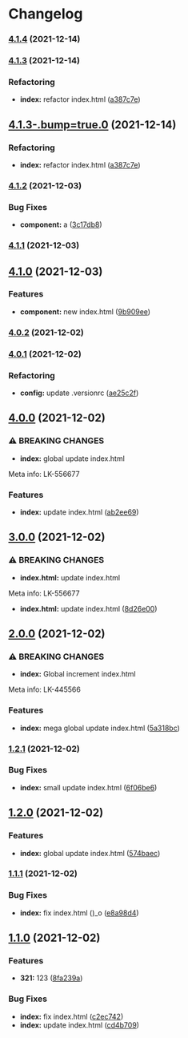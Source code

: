 # Changelog
### [4.1.4](https://github.com/andrewducknsk/commitizen/compare/v4.1.3...v4.1.4) (2021-12-14)

### [4.1.3](https://github.com/andrewducknsk/commitizen/compare/v4.1.2...v4.1.3) (2021-12-14)


### Refactoring

* **index:** refactor index.html ([a387c7e](https://github.com/andrewducknsk/commitizen/commit/a387c7e051c6b7e973a786a86885731274d7e402))

## [4.1.3-.bump=true.0](https://github.com/andrewducknsk/commitizen/compare/v4.1.2...v4.1.3-.bump=true.0) (2021-12-14)


### Refactoring

* **index:** refactor index.html ([a387c7e](https://github.com/andrewducknsk/commitizen/commit/a387c7e051c6b7e973a786a86885731274d7e402))

### [4.1.2](https://github.com/andrewducknsk/commitizen/compare/v4.1.0...v4.1.2) (2021-12-03)


### Bug Fixes

* **component:** a ([3c17db8](https://github.com/andrewducknsk/commitizen/commit/3c17db800099cead3777440c32677502b7c6099f))

### [4.1.1](https://github.com/andrewducknsk/commitizen/compare/v4.1.0...v4.1.1) (2021-12-03)

## [4.1.0](https://github.com/andrewducknsk/commitizen/compare/v4.0.2...v4.1.0) (2021-12-03)


### Features

* **component:** new index.html ([9b909ee](https://github.com/andrewducknsk/commitizen/commit/9b909ee90825fd2d254aa0901d5326befa0d22a8))

### [4.0.2](https://github.com/andrewducknsk/commitizen/compare/v4.0.1...v4.0.2) (2021-12-02)

### [4.0.1](https://github.com/andrewducknsk/commitizen/compare/v4.0.0...v4.0.1) (2021-12-02)


### Refactoring

* **config:** update .versionrc ([ae25c2f](https://github.com/andrewducknsk/commitizen/commit/ae25c2fe532a516321f942c62b2d972c24b9eaf5))

## [4.0.0](https://github.com/andrewducknsk/commitizen/compare/v3.0.0...v4.0.0) (2021-12-02)


### ⚠ BREAKING CHANGES

* **index:** global update index.html

Meta info: LK-556677

### Features

* **index:** update index.html ([ab2ee69](https://github.com/andrewducknsk/commitizen/commit/ab2ee6907e3793c4f8992f257e217965fafdbcb6))

## [3.0.0](https://github.com/andrewducknsk/commitizen/compare/v2.0.0...v3.0.0) (2021-12-02)


### ⚠ BREAKING CHANGES

* **index.html:** update index.html

Meta info: LK-556677

* **index.html:** update index.html ([8d26e00](https://github.com/andrewducknsk/commitizen/commit/8d26e008f5d45db82e195e873438b4c8447ab1a1))

## [2.0.0](https://github.com/andrewducknsk/commitizen/compare/v1.2.1...v2.0.0) (2021-12-02)


### ⚠ BREAKING CHANGES

* **index:** Global increment index.html

Meta info: LK-445566

### Features

* **index:** mega global update index.html ([5a318bc](https://github.com/andrewducknsk/commitizen/commit/5a318bc2174b011ab56f2720ddfc43ef7173a502))

### [1.2.1](https://github.com/andrewducknsk/commitizen/compare/v1.2.0...v1.2.1) (2021-12-02)


### Bug Fixes

* **index:** small update index.html ([6f06be6](https://github.com/andrewducknsk/commitizen/commit/6f06be6162ab4bf4f7cb3d1aab3ed056491d99c3))

## [1.2.0](https://github.com/andrewducknsk/commitizen/compare/v1.1.1...v1.2.0) (2021-12-02)


### Features

* **index:** global update index.html ([574baec](https://github.com/andrewducknsk/commitizen/commit/574baecf272e15efca6d2b94ffda24e490bce946))

### [1.1.1](https://github.com/andrewducknsk/commitizen/compare/v1.1.0...v1.1.1) (2021-12-02)


### Bug Fixes

* **index:** fix index.html ()_o ([e8a98d4](https://github.com/andrewducknsk/commitizen/commit/e8a98d485f978b731eded26f6951f64d79b45e61))

## [1.1.0](https://github.com/andrewducknsk/commitizen/compare/v1.0.7...v1.1.0) (2021-12-02)


### Features

* **321:** 123 ([8fa239a](https://github.com/andrewducknsk/commitizen/commit/8fa239aab7206717a488e73c18727439db9de67c))


### Bug Fixes

* **index:** fix index.html ([c2ec742](https://github.com/andrewducknsk/commitizen/commit/c2ec742203c7965088c4b706206368193fc17697))
* **index:** update index.html ([cd4b709](https://github.com/andrewducknsk/commitizen/commit/cd4b70947aa8a58169321ab22657d78ee71ad0d7))
